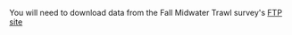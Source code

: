 You will need to download data from the Fall Midwater Trawl survey's [FTP site](https://filelib.wildlife.ca.gov/Public/TownetFallMidwaterTrawl/FMWT%20Data/FMWT%201967-2021%20Catch%20Matrix_updated.zip) 
